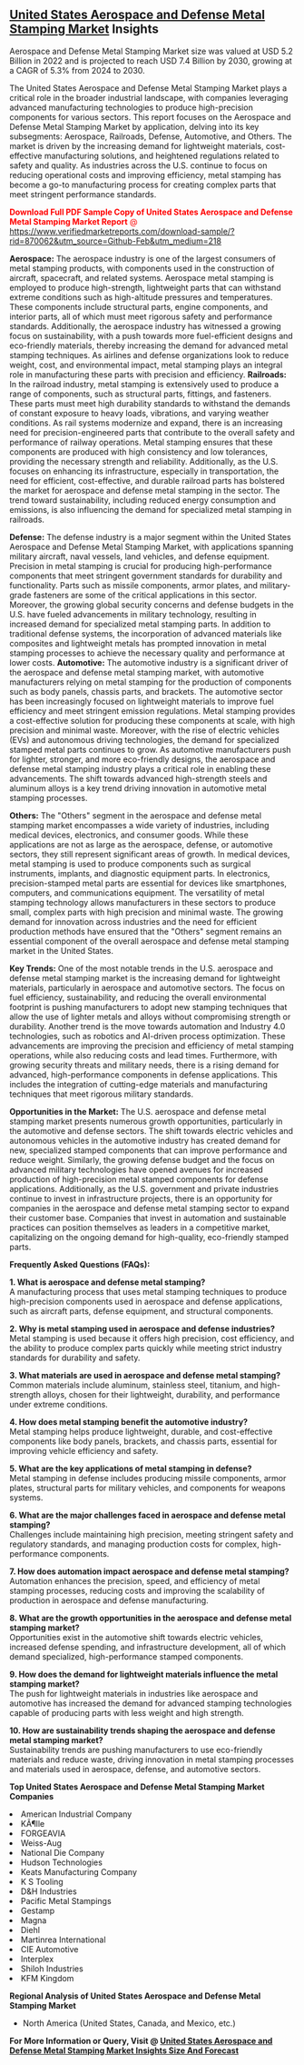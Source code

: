 <h2><a href="https://www.verifiedmarketreports.com/download-sample/?rid=870062&amp;utm_source=Github-Feb&amp;utm_medium=218" target="_blank">United States Aerospace and Defense Metal Stamping Market</a> Insights</h2><p>Aerospace and Defense Metal Stamping Market size was valued at USD 5.2 Billion in 2022 and is projected to reach USD 7.4 Billion by 2030, growing at a CAGR of 5.3% from 2024 to 2030.</p><p><p>The United States Aerospace and Defense Metal Stamping Market plays a critical role in the broader industrial landscape, with companies leveraging advanced manufacturing technologies to produce high-precision components for various sectors. This report focuses on the Aerospace and Defense Metal Stamping Market by application, delving into its key subsegments: Aerospace, Railroads, Defense, Automotive, and Others. The market is driven by the increasing demand for lightweight materials, cost-effective manufacturing solutions, and heightened regulations related to safety and quality. As industries across the U.S. continue to focus on reducing operational costs and improving efficiency, metal stamping has become a go-to manufacturing process for creating complex parts that meet stringent performance standards. <p><span class=""><span style="color: #ff0000;"><strong>Download Full PDF Sample Copy of United States Aerospace and Defense Metal Stamping Market Report</strong> @ </span><a href="https://www.verifiedmarketreports.com/download-sample/?rid=870062&amp;utm_source=Github-Feb&amp;utm_medium=218" target="_blank">https://www.verifiedmarketreports.com/download-sample/?rid=870062&amp;utm_source=Github-Feb&amp;utm_medium=218</a></span></p></p> <p><strong>Aerospace:</strong> The aerospace industry is one of the largest consumers of metal stamping products, with components used in the construction of aircraft, spacecraft, and related systems. Aerospace metal stamping is employed to produce high-strength, lightweight parts that can withstand extreme conditions such as high-altitude pressures and temperatures. These components include structural parts, engine components, and interior parts, all of which must meet rigorous safety and performance standards. Additionally, the aerospace industry has witnessed a growing focus on sustainability, with a push towards more fuel-efficient designs and eco-friendly materials, thereby increasing the demand for advanced metal stamping techniques. As airlines and defense organizations look to reduce weight, cost, and environmental impact, metal stamping plays an integral role in manufacturing these parts with precision and efficiency. <strong>Railroads:</strong> In the railroad industry, metal stamping is extensively used to produce a range of components, such as structural parts, fittings, and fasteners. These parts must meet high durability standards to withstand the demands of constant exposure to heavy loads, vibrations, and varying weather conditions. As rail systems modernize and expand, there is an increasing need for precision-engineered parts that contribute to the overall safety and performance of railway operations. Metal stamping ensures that these components are produced with high consistency and low tolerances, providing the necessary strength and reliability. Additionally, as the U.S. focuses on enhancing its infrastructure, especially in transportation, the need for efficient, cost-effective, and durable railroad parts has bolstered the market for aerospace and defense metal stamping in the sector. The trend toward sustainability, including reduced energy consumption and emissions, is also influencing the demand for specialized metal stamping in railroads. <p><strong>Defense:</strong> The defense industry is a major segment within the United States Aerospace and Defense Metal Stamping Market, with applications spanning military aircraft, naval vessels, land vehicles, and defense equipment. Precision in metal stamping is crucial for producing high-performance components that meet stringent government standards for durability and functionality. Parts such as missile components, armor plates, and military-grade fasteners are some of the critical applications in this sector. Moreover, the growing global security concerns and defense budgets in the U.S. have fueled advancements in military technology, resulting in increased demand for specialized metal stamping parts. In addition to traditional defense systems, the incorporation of advanced materials like composites and lightweight metals has prompted innovation in metal stamping processes to achieve the necessary quality and performance at lower costs. <strong>Automotive:</strong> The automotive industry is a significant driver of the aerospace and defense metal stamping market, with automotive manufacturers relying on metal stamping for the production of components such as body panels, chassis parts, and brackets. The automotive sector has been increasingly focused on lightweight materials to improve fuel efficiency and meet stringent emission regulations. Metal stamping provides a cost-effective solution for producing these components at scale, with high precision and minimal waste. Moreover, with the rise of electric vehicles (EVs) and autonomous driving technologies, the demand for specialized stamped metal parts continues to grow. As automotive manufacturers push for lighter, stronger, and more eco-friendly designs, the aerospace and defense metal stamping industry plays a critical role in enabling these advancements. The shift towards advanced high-strength steels and aluminum alloys is a key trend driving innovation in automotive metal stamping processes. <p><strong>Others:</strong> The "Others" segment in the aerospace and defense metal stamping market encompasses a wide variety of industries, including medical devices, electronics, and consumer goods. While these applications are not as large as the aerospace, defense, or automotive sectors, they still represent significant areas of growth. In medical devices, metal stamping is used to produce components such as surgical instruments, implants, and diagnostic equipment parts. In electronics, precision-stamped metal parts are essential for devices like smartphones, computers, and communications equipment. The versatility of metal stamping technology allows manufacturers in these sectors to produce small, complex parts with high precision and minimal waste. The growing demand for innovation across industries and the need for efficient production methods have ensured that the "Others" segment remains an essential component of the overall aerospace and defense metal stamping market in the United States. <p><strong>Key Trends:</strong> One of the most notable trends in the U.S. aerospace and defense metal stamping market is the increasing demand for lightweight materials, particularly in aerospace and automotive sectors. The focus on fuel efficiency, sustainability, and reducing the overall environmental footprint is pushing manufacturers to adopt new stamping techniques that allow the use of lighter metals and alloys without compromising strength or durability. Another trend is the move towards automation and Industry 4.0 technologies, such as robotics and AI-driven process optimization. These advancements are improving the precision and efficiency of metal stamping operations, while also reducing costs and lead times. Furthermore, with growing security threats and military needs, there is a rising demand for advanced, high-performance components in defense applications. This includes the integration of cutting-edge materials and manufacturing techniques that meet rigorous military standards. <p><strong>Opportunities in the Market:</strong> The U.S. aerospace and defense metal stamping market presents numerous growth opportunities, particularly in the automotive and defense sectors. The shift towards electric vehicles and autonomous vehicles in the automotive industry has created demand for new, specialized stamped components that can improve performance and reduce weight. Similarly, the growing defense budget and the focus on advanced military technologies have opened avenues for increased production of high-precision metal stamped components for defense applications. Additionally, as the U.S. government and private industries continue to invest in infrastructure projects, there is an opportunity for companies in the aerospace and defense metal stamping sector to expand their customer base. Companies that invest in automation and sustainable practices can position themselves as leaders in a competitive market, capitalizing on the ongoing demand for high-quality, eco-friendly stamped parts. <p><strong>Frequently Asked Questions (FAQs):</strong></p> <p><strong>1. What is aerospace and defense metal stamping?</strong><br> A manufacturing process that uses metal stamping techniques to produce high-precision components used in aerospace and defense applications, such as aircraft parts, defense equipment, and structural components.</p> <p><strong>2. Why is metal stamping used in aerospace and defense industries?</strong><br> Metal stamping is used because it offers high precision, cost efficiency, and the ability to produce complex parts quickly while meeting strict industry standards for durability and safety.</p> <p><strong>3. What materials are used in aerospace and defense metal stamping?</strong><br> Common materials include aluminum, stainless steel, titanium, and high-strength alloys, chosen for their lightweight, durability, and performance under extreme conditions.</p> <p><strong>4. How does metal stamping benefit the automotive industry?</strong><br> Metal stamping helps produce lightweight, durable, and cost-effective components like body panels, brackets, and chassis parts, essential for improving vehicle efficiency and safety.</p> <p><strong>5. What are the key applications of metal stamping in defense?</strong><br> Metal stamping in defense includes producing missile components, armor plates, structural parts for military vehicles, and components for weapons systems.</p> <p><strong>6. What are the major challenges faced in aerospace and defense metal stamping?</strong><br> Challenges include maintaining high precision, meeting stringent safety and regulatory standards, and managing production costs for complex, high-performance components.</p> <p><strong>7. How does automation impact aerospace and defense metal stamping?</strong><br> Automation enhances the precision, speed, and efficiency of metal stamping processes, reducing costs and improving the scalability of production in aerospace and defense manufacturing.</p> <p><strong>8. What are the growth opportunities in the aerospace and defense metal stamping market?</strong><br> Opportunities exist in the automotive shift towards electric vehicles, increased defense spending, and infrastructure development, all of which demand specialized, high-performance stamped components.</p> <p><strong>9. How does the demand for lightweight materials influence the metal stamping market?</strong><br> The push for lightweight materials in industries like aerospace and automotive has increased the demand for advanced stamping technologies capable of producing parts with less weight and high strength.</p> <p><strong>10. How are sustainability trends shaping the aerospace and defense metal stamping market?</strong><br> Sustainability trends are pushing manufacturers to use eco-friendly materials and reduce waste, driving innovation in metal stamping processes and materials used in aerospace, defense, and automotive sectors.</p> </p><p><strong>Top United States Aerospace and Defense Metal Stamping Market Companies</strong></p><div data-test-id=""><p><li>American Industrial Company</li><li> KÃ¶lle</li><li> FORGEAVIA</li><li> Weiss-Aug</li><li> National Die Company</li><li> Hudson Technologies</li><li> Keats Manufacturing Company</li><li> K S Tooling</li><li> D&H Industries</li><li> Pacific Metal Stampings</li><li> Gestamp</li><li> Magna</li><li> Diehl</li><li> Martinrea International</li><li> CIE Automotive</li><li> Interplex</li><li> Shiloh Industries</li><li> KFM Kingdom</li></p><div><strong>Regional Analysis of&nbsp;United States Aerospace and Defense Metal Stamping Market</strong></div><ul><li dir="ltr"><p dir="ltr">North America&nbsp;(United States, Canada, and Mexico, etc.)</p></li></ul><p><strong>For More Information or Query, Visit @&nbsp;</strong><strong><a href="https://www.verifiedmarketreports.com/product/aerospace-and-defense-metal-stamping-market/?utm_source=Github-Feb&amp;utm_medium=218" target="_blank">United States Aerospace and Defense Metal Stamping Market Insights Size And Forecast</a></strong></p></div>
